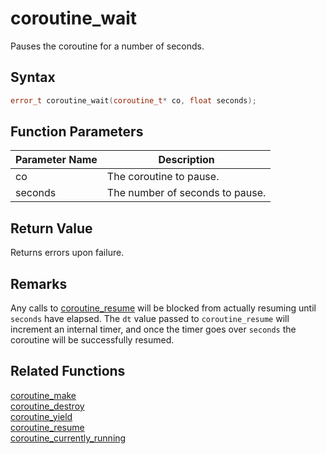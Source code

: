 # coroutine_wait

Pauses the coroutine for a number of seconds.

## Syntax

```cpp
error_t coroutine_wait(coroutine_t* co, float seconds);
```

## Function Parameters

Parameter Name | Description
--- | ---
co | The coroutine to pause.
seconds | The number of seconds to pause.

## Return Value

Returns errors upon failure.

## Remarks

Any calls to [coroutine_resume](https://github.com/RandyGaul/cute_framework/blob/master/docs/coroutine/coroutine_resume.md) will be blocked from actually resuming until `seconds` have elapsed. The `dt` value passed to `coroutine_resume` will increment an internal timer, and once the timer goes over `seconds` the coroutine will be successfully resumed.

## Related Functions

[coroutine_make](https://github.com/RandyGaul/cute_framework/blob/master/docs/coroutine/coroutine_make.md)  
[coroutine_destroy](https://github.com/RandyGaul/cute_framework/blob/master/docs/coroutine/coroutine_destroy.md)  
[coroutine_yield](https://github.com/RandyGaul/cute_framework/blob/master/docs/coroutine/coroutine_yield.md)  
[coroutine_resume](https://github.com/RandyGaul/cute_framework/blob/master/docs/coroutine/coroutine_resume.md)  
[coroutine_currently_running](https://github.com/RandyGaul/cute_framework/blob/master/docs/coroutine/coroutine_currently_running.md)  
